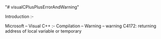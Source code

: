 "# visualCPlusPlusErrorAndWarning" 

Introduction :-

Microsoft – Visual C++ :- Compilation – Warning – warning C4172: returning address of local variable or temporary
